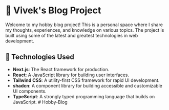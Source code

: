 # 🌟 Vivek's Blog Project

Welcome to my hobby blog project! This is a personal space where I share my thoughts, experiences, and knowledge on various topics. The project is built using some of the latest and greatest technologies in web development.

## 🚀 Technologies Used

- **Next.js**: The React framework for production.
- **React**: A JavaScript library for building user interfaces.
- **Tailwind CSS**: A utility-first CSS framework for rapid UI development.
- **shadcn**: A component library for building accessible and customizable UI components.
- **TypeScript**: A strongly typed programming language that builds on JavaScript.
#   H o b b y - B l o g  
 